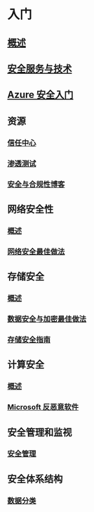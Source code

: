 # 入门
## [概述](security-get-started-overview.md)
## [安全服务与技术](azure-security-services-technologies.md)
## [Azure 安全入门](azure-security-getting-started.md)

## 资源
### [信任中心](security-microsoft-trust-center.md)
### [渗透测试](azure-security-pen-testing.md)
### [安全与合规性博客](http://blogs.msdn.com/b/azuresecurity/)

## 网络安全性
### [概述](security-network-overview.md)
### [网络安全最佳做法](azure-security-network-security-best-practices.md)

## 存储安全
### [概述](security-storage-overview.md)
### [数据安全与加密最佳做法](azure-security-data-encryption-best-practices.md)
### [存储安全指南](../storage/storage-security-guide.md)

## 计算安全
### [概述](security-virtual-machines-overview.md)
### [Microsoft 反恶意软件](azure-security-antimalware.md)

## 安全管理和监视
### [安全管理](azure-security-management.md)

## 安全体系结构
### [数据分类](azure-security-data-classification.md)
